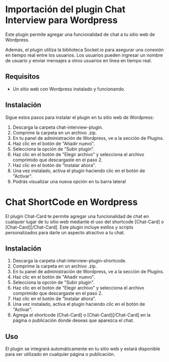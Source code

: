 # Importación del plugin Chat Interview para Wordpress
Este plugin permite agregar una funcionalidad de chat a tu sitio web de Wordpress.

Además, el plugin utiliza la biblioteca Socket.io para asegurar una conexión en tiempo real entre los usuarios. Los usuarios pueden ingresar un nombre de usuario y enviar mensajes a otros usuarios en línea en tiempo real.

## Requisitos
- Un sitio web con Wordpress instalado y funcionando.

## Instalación
Sigue estos pasos para instalar el plugin en tu sitio web de Wordpress:

1. Descarga la carpeta chat-interview-plugin.
2. Comprime la carpeta en un archivo .zip.
3. En tu panel de administración de Wordpress, ve a la sección de Plugins.
4. Haz clic en el botón de "Añadir nuevo".
5. Selecciona la opción de "Subir plugin".
6. Haz clic en el botón de "Elegir archivo" y selecciona el archivo comprimido que descargaste en el paso 2.
7. Haz clic en el botón de "Instalar ahora".
8. Una vez instalado, activa el plugin haciendo clic en el botón de "Activar".
9. Podrás visualizar una nueva opción en tu barra lateral

# Chat ShortCode en Wordpress
El plugin Chat-Card te permite agregar una funcionalidad de chat en cualquier lugar de tu sitio web mediante el uso del shortcode [Chat-Card] o [Chat-Card][/Chat-Card]. Este plugin incluye estilos y scripts personalizados para darle un aspecto atractivo a tu chat.

## Instalación
1. Descarga la carpeta chat-interview-plugin-shortcode.
2. Comprime la carpeta en un archivo .zip.
3. En tu panel de administración de Wordpress, ve a la sección de Plugins.
4. Haz clic en el botón de "Añadir nuevo".
5. Selecciona la opción de "Subir plugin".
6. Haz clic en el botón de "Elegir archivo" y selecciona el archivo comprimido que descargaste en el paso 2.
7. Haz clic en el botón de "Instalar ahora".
8. Una vez instalado, activa el plugin haciendo clic en el botón de "Activar".
9. Agrega el shortcode [Chat-Card] o [Chat-Card][/Chat-Card] en la página o publicación donde deseas que aparezca el chat.

## Uso
El plugin se integrará automáticamente en tu sitio web y estará disponible para ser utilizado en cualquier página o publicación.
